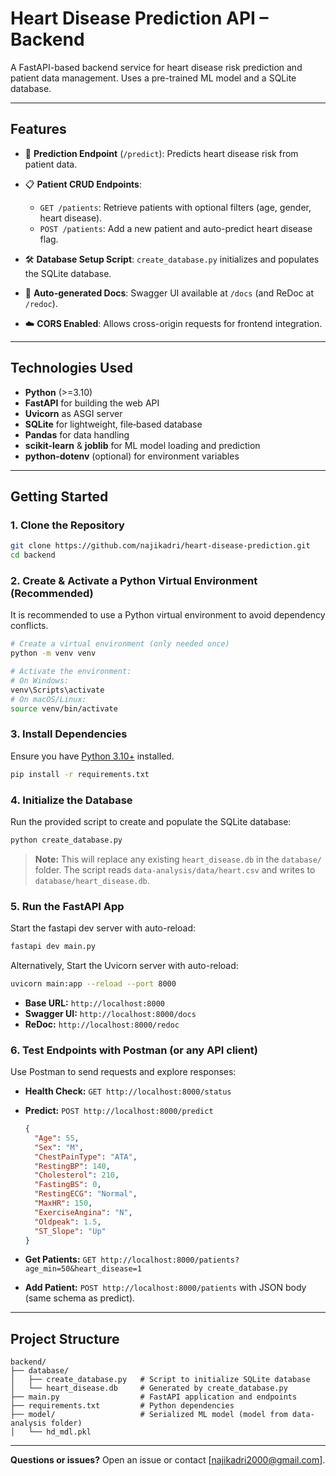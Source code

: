 # Heart Disease Prediction API – Backend

A FastAPI-based backend service for heart disease risk prediction and patient data management.
Uses a pre-trained ML model and a SQLite database.

---

## Features

* 🤖 **Prediction Endpoint** (`/predict`): Predicts heart disease risk from patient data.
* 📋 **Patient CRUD Endpoints**:

  * `GET /patients`: Retrieve patients with optional filters (age, gender, heart disease).
  * `POST /patients`: Add a new patient and auto-predict heart disease flag.
* 🛠️ **Database Setup Script**: `create_database.py` initializes and populates the SQLite database.
* 📄 **Auto-generated Docs**: Swagger UI available at `/docs` (and ReDoc at `/redoc`).
* ☁️ **CORS Enabled**: Allows cross-origin requests for frontend integration.

---

## Technologies Used

* **Python** (>=3.10)
* **FastAPI** for building the web API
* **Uvicorn** as ASGI server
* **SQLite** for lightweight, file‑based database
* **Pandas** for data handling
* **scikit-learn** & **joblib** for ML model loading and prediction
* **python-dotenv** (optional) for environment variables

---

## Getting Started

### 1. Clone the Repository

```bash
git clone https://github.com/najikadri/heart-disease-prediction.git
cd backend
```

### 2. Create & Activate a Python Virtual Environment (Recommended)

It is recommended to use a Python virtual environment to avoid dependency conflicts.

```bash
# Create a virtual environment (only needed once)
python -m venv venv

# Activate the environment:
# On Windows:
venv\Scripts\activate
# On macOS/Linux:
source venv/bin/activate
```

### 3. Install Dependencies

Ensure you have [Python 3.10+](https://www.python.org/downloads/) installed.

```bash
pip install -r requirements.txt
```

### 4. Initialize the Database

Run the provided script to create and populate the SQLite database:

```bash
python create_database.py
```

> **Note:** This will replace any existing `heart_disease.db` in the `database/` folder.
> The script reads `data-analysis/data/heart.csv` and writes to `database/heart_disease.db`.

### 5. Run the FastAPI App

Start the fastapi dev server with auto-reload:

```bash
fastapi dev main.py
```

Alternatively, Start the Uvicorn server with auto-reload:

```bash
uvicorn main:app --reload --port 8000
```

* **Base URL:** `http://localhost:8000`
* **Swagger UI:** `http://localhost:8000/docs`
* **ReDoc:** `http://localhost:8000/redoc`

### 6. Test Endpoints with Postman (or any API client)

Use Postman to send requests and explore responses:

* **Health Check:** `GET http://localhost:8000/status`
* **Predict:** `POST http://localhost:8000/predict`

  ```json
  {
    "Age": 55,
    "Sex": "M",
    "ChestPainType": "ATA",
    "RestingBP": 140,
    "Cholesterol": 210,
    "FastingBS": 0,
    "RestingECG": "Normal",
    "MaxHR": 150,
    "ExerciseAngina": "N",
    "Oldpeak": 1.5,
    "ST_Slope": "Up"
  }
  ```
* **Get Patients:** `GET http://localhost:8000/patients?age_min=50&heart_disease=1`
* **Add Patient:** `POST http://localhost:8000/patients` with JSON body (same schema as predict).

---

## Project Structure

```
backend/
├── database/
│   ├── create_database.py   # Script to initialize SQLite database
│   └── heart_disease.db     # Generated by create_database.py
├── main.py                  # FastAPI application and endpoints
├── requirements.txt         # Python dependencies
├── model/                   # Serialized ML model (model from data-analysis folder)
│   └── hd_mdl.pkl
```

---

**Questions or issues?**
Open an issue or contact \[[najikadri2000@gmail.com](mailto:najikadri2000@gmail.com)].
